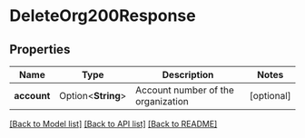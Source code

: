 # DeleteOrg200Response

## Properties

Name | Type | Description | Notes
------------ | ------------- | ------------- | -------------
**account** | Option<**String**> | Account number of the organization | [optional]

[[Back to Model list]](../README.md#documentation-for-models) [[Back to API list]](../README.md#documentation-for-api-endpoints) [[Back to README]](../README.md)


